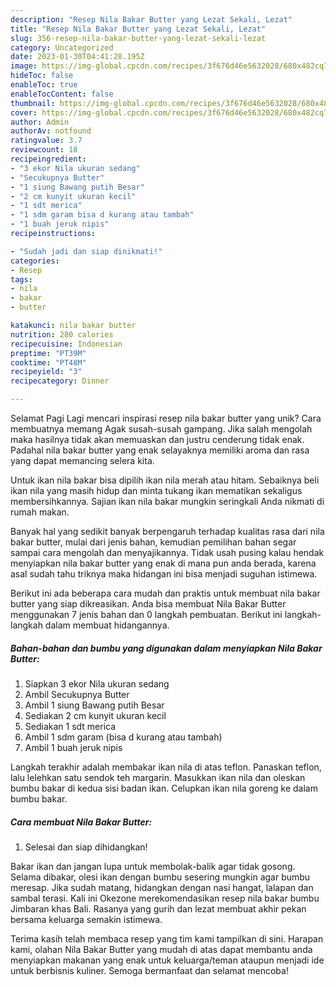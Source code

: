 ```yaml
---
description: "Resep Nila Bakar Butter yang Lezat Sekali, Lezat"
title: "Resep Nila Bakar Butter yang Lezat Sekali, Lezat"
slug: 356-resep-nila-bakar-butter-yang-lezat-sekali-lezat
category: Uncategorized
date: 2023-01-30T04:41:28.195Z
image: https://img-global.cpcdn.com/recipes/3f676d46e5632028/680x482cq70/nila-bakar-butter-foto-resep-utama.jpg
hideToc: false
enableToc: true
enableTocContent: false
thumbnail: https://img-global.cpcdn.com/recipes/3f676d46e5632028/680x482cq70/nila-bakar-butter-foto-resep-utama.jpg
cover: https://img-global.cpcdn.com/recipes/3f676d46e5632028/680x482cq70/nila-bakar-butter-foto-resep-utama.jpg
author: Admin
authorAv: notfound
ratingvalue: 3.7
reviewcount: 18
recipeingredient:
- "3 ekor Nila ukuran sedang"
- "Secukupnya Butter"
- "1 siung Bawang putih Besar"
- "2 cm kunyit ukuran kecil"
- "1 sdt merica"
- "1 sdm garam bisa d kurang atau tambah"
- "1 buah jeruk nipis"
recipeinstructions:

- "Sudah jadi dan siap dinikmati!"
categories:
- Resep
tags:
- nila
- bakar
- butter

katakunci: nila bakar butter 
nutrition: 280 calories
recipecuisine: Indonesian
preptime: "PT39M"
cooktime: "PT48M"
recipeyield: "3"
recipecategory: Dinner

---
```



Selamat Pagi Lagi mencari inspirasi resep nila bakar butter yang unik? Cara membuatnya memang Agak susah-susah gampang. Jika salah mengolah maka hasilnya tidak akan memuaskan dan justru cenderung tidak enak. Padahal nila bakar butter yang enak selayaknya memiliki aroma dan rasa yang dapat memancing selera kita.


Untuk ikan nila bakar bisa dipilih ikan nila merah atau hitam. Sebaiknya beli ikan nila yang masih hidup dan minta tukang ikan mematikan sekaligus membersihkannya. Sajian ikan nila bakar mungkin seringkali Anda nikmati di rumah makan.

Banyak hal yang sedikit banyak berpengaruh terhadap kualitas rasa dari nila bakar butter, mulai dari jenis bahan, kemudian pemilihan bahan segar sampai cara mengolah dan menyajikannya. Tidak usah pusing kalau hendak menyiapkan nila bakar butter yang enak di mana pun anda berada, karena asal sudah tahu triknya maka hidangan ini bisa menjadi suguhan istimewa.


Berikut ini ada beberapa cara mudah dan praktis untuk membuat nila bakar butter yang siap dikreasikan. Anda bisa membuat Nila Bakar Butter menggunakan 7 jenis bahan dan 0 langkah pembuatan. Berikut ini langkah-langkah dalam membuat hidangannya.

<!--inarticleads1-->

##### Bahan-bahan dan bumbu yang digunakan dalam menyiapkan Nila Bakar Butter:

1. Siapkan 3 ekor Nila ukuran sedang
1. Ambil Secukupnya Butter
1. Ambil 1 siung Bawang putih Besar
1. Sediakan 2 cm kunyit ukuran kecil
1. Sediakan 1 sdt merica
1. Ambil 1 sdm garam (bisa d kurang atau tambah)
1. Ambil 1 buah jeruk nipis


Langkah terakhir adalah membakar ikan nila di atas teflon. Panaskan teflon, lalu lelehkan satu sendok teh margarin. Masukkan ikan nila dan oleskan bumbu bakar di kedua sisi badan ikan. Celupkan ikan nila goreng ke dalam bumbu bakar. 

<!--inarticleads2-->

##### Cara membuat Nila Bakar Butter:


1. Selesai dan siap dihidangkan!

Bakar ikan dan jangan lupa untuk membolak-balik agar tidak gosong. Selama dibakar, olesi ikan dengan bumbu sesering mungkin agar bumbu meresap. Jika sudah matang, hidangkan dengan nasi hangat, lalapan dan sambal terasi. Kali ini Okezone merekomendasikan resep nila bakar bumbu Jimbaran khas Bali. Rasanya yang gurih dan lezat membuat akhir pekan bersama keluarga semakin istimewa. 

Terima kasih telah membaca resep yang tim kami tampilkan di sini. Harapan kami, olahan Nila Bakar Butter yang mudah di atas dapat membantu anda menyiapkan makanan yang enak untuk keluarga/teman ataupun menjadi ide untuk berbisnis kuliner. Semoga bermanfaat dan selamat mencoba!
